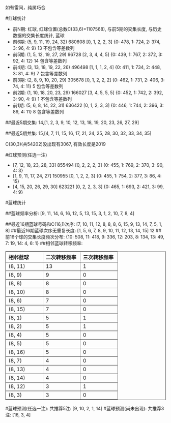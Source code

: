 <!-- 
.. title: 双色球2014095期(2014-08-19)数据分析报告
.. slug: slott-2014095-2014-08-19-report
.. date: 2014-08-20 08:00:00 UTC+08:00
.. tags: Lottery
.. link: 
.. description: 
.. type: text
-->

如有雷同，纯属巧合

<!-- TEASER_END-->

#红球统计

- 前N期: 红球, 红球位置(总数C(33,6)=1107568), 与前5期的交集长度, 与历史数据的交集长度统计, 蓝球
- 前6期: (5, 9, 11, 19, 24, 32) 680608 [0, 1, 2, 2, 3] {0: 478, 1: 724, 2: 374, 3: 96, 4: 9} 13 不包含等差数列
- 前5期: (1, 5, 12, 19, 27, 29) 96728 [2, 3, 4, 4, 5] {0: 439, 1: 767, 2: 372, 3: 92, 4: 12} 14 包含等差数列
- 前4期: (3, 13, 18, 19, 22, 26) 496498 [1, 1, 1, 2, 4] {0: 411, 1: 734, 2: 448, 3: 81, 4: 9} 7 包含等差数列
- 前3期: (2, 8, 9, 10, 20, 29) 305678 [0, 1, 2, 2, 2] {0: 462, 1: 731, 2: 406, 3: 74, 4: 11} 5 包含等差数列
- 前2期: (1, 10, 18, 20, 23, 29) 166027 [3, 4, 5, 5, 5] {0: 452, 1: 742, 2: 392, 3: 90, 4: 9} 1 不包含等差数列
- 前1期: (5, 6, 8, 14, 22, 31) 636422 [0, 1, 2, 3, 3] {0: 446, 1: 744, 2: 396, 3: 89, 4: 11} 8 包含等差数列

##最近5期交集:
14,[1, 2, 3, 9, 10, 12, 13, 18, 19, 20, 23, 26, 27, 29]

##最近5期并集:
15,[4, 7, 11, 15, 16, 17, 21, 24, 25, 28, 30, 32, 33, 34, 35]

C(30,3)(共54202)没出现有3067, 
有效长度是2019

#红球预测(任选一注)

- [7, 12, 18, 23, 28, 33] 855494 [0, 2, 2, 2, 3] {0: 455, 1: 769, 2: 370, 3: 90, 4: 3}
- [1, 9, 11, 17, 24, 27] 150955 [0, 1, 2, 2, 3] {0: 455, 1: 754, 2: 377, 3: 86, 4: 15}
- [4, 15, 20, 26, 29, 30] 623221 [0, 2, 2, 3, 3] {0: 465, 1: 693, 2: 421, 3: 99, 4: 9}

#蓝球统计

##蓝球频率分析:
[9, 11, 14, 6, 16, 12, 5, 13, 15, 3, 1, 2, 10, 7, 8, 4]

##最近16期蓝球号码和C(16,1)次序:
[7, 10, 11, 12, 8, 8, 8, 6, 15, 9, 13, 14, 7, 5, 1, 8]
##最近16期蓝球次序无重复长度:
[1, 5, 6, 7, 8, 9, 10, 11, 12, 13, 14, 15] 12
##前16个球的交集长度频次分布:
{10: 508, 11: 418, 9: 336, 12: 203, 8: 134, 13: 49, 7: 19, 14: 4, 6: 1}
##相邻蓝球转移频率:
<table border="1" class="table table-striped dataframe">
  <thead>
    <tr style="text-align: left;">
      <th style="min-width: 100px;">相邻蓝球</th>
      <th style="min-width: 100px;">二次转移频率</th>
      <th style="min-width: 100px;">三次转移频率</th>
    </tr>
  </thead>
  <tbody>
    <tr>
      <td> (8, 11)</td>
      <td> 13</td>
      <td> 1</td>
    </tr>
    <tr>
      <td>  (8, 9)</td>
      <td>  9</td>
      <td> 0</td>
    </tr>
    <tr>
      <td>  (8, 8)</td>
      <td>  8</td>
      <td> 0</td>
    </tr>
    <tr>
      <td> (8, 10)</td>
      <td>  8</td>
      <td> 0</td>
    </tr>
    <tr>
      <td>  (8, 6)</td>
      <td>  7</td>
      <td> 0</td>
    </tr>
    <tr>
      <td> (8, 15)</td>
      <td>  7</td>
      <td> 0</td>
    </tr>
    <tr>
      <td>  (8, 1)</td>
      <td>  5</td>
      <td> 1</td>
    </tr>
    <tr>
      <td>  (8, 2)</td>
      <td>  5</td>
      <td> 1</td>
    </tr>
    <tr>
      <td>  (8, 4)</td>
      <td>  5</td>
      <td> 0</td>
    </tr>
    <tr>
      <td>  (8, 5)</td>
      <td>  5</td>
      <td> 0</td>
    </tr>
    <tr>
      <td> (8, 16)</td>
      <td>  5</td>
      <td> 0</td>
    </tr>
    <tr>
      <td>  (8, 7)</td>
      <td>  4</td>
      <td> 0</td>
    </tr>
    <tr>
      <td> (8, 13)</td>
      <td>  4</td>
      <td> 0</td>
    </tr>
    <tr>
      <td> (8, 14)</td>
      <td>  4</td>
      <td> 0</td>
    </tr>
    <tr>
      <td> (8, 12)</td>
      <td>  3</td>
      <td> 1</td>
    </tr>
    <tr>
      <td>  (8, 3)</td>
      <td>  3</td>
      <td> 0</td>
    </tr>
  </tbody>
</table>
#蓝球预测(任选一注):
共推荐5注: [9, 10, 2, 1, 14]
#蓝球预测(尚未出现):
共推荐3注: [16, 3, 4]

